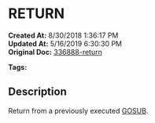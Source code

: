 # RETURN

**Created At:** 8/30/2018 1:36:17 PM  
**Updated At:** 5/16/2019 6:30:30 PM  
**Original Doc:** [336888-return](https://docs.jbase.com/48575-jkeyauto/336888-return)  

**Tags:**
<badge text='program profiling' vertical='middle' />

## Description

Return from a previously executed [GOSUB](https://https://static.zumasys.com/jbase/r99/knowledgebase/manuals/3.0/30manpages/man/jke2_JKEYAUTO.GOSUB.htm).

